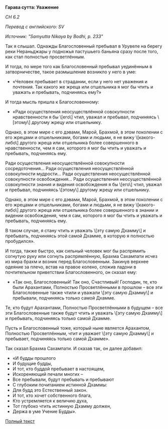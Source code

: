 **Гарава сутта: Уважение**

_СН 6\.2_

_Перевод с английского: SV_

_Источник: "Samyutta Nikaya by Bodhi, p\. 233"_

Так я слышал\. Однажды Благословенный пребывал в Урувеле на берегу реки Нераньджары у подножья пастушьего баньяна сразу после того, как стал полностью просветлённым\. 

И тогда, по мере того как Благословенный пребывал уединённым в затворничестве, такое размышление возникло у него в уме: 

* «Человек пребывает в страдании, если у него нет уважения и почтения\. Так какого же жреца или отшельника я мог бы чтить и уважать и пребывать, подчиняясь ему?» 

И тогда мысль пришла к Благословенному: 

* «Ради осуществления неосуществлённой совокупности нравственности я бы \\[его\\] чтил, уважал и пребывал, подчиняясь \\[этому\\] другому жрецу или отшельнику\. 

Однако, в этом мире с его дэвами, Марой, Брахмой, в этом поколении с его жрецами и отшельниками, богами и людьми, я не вижу \\[какого\-либо\\] другого жреца или отшельника более совершенного в нравственности, чем я сам, которого я мог бы чтить и уважать и пребывать, подчиняясь ему\. 

Ради осуществления неосуществлённой совокупности сосредоточения… Ради осуществления неосуществлённой совокупности мудрости… Ради осуществления неосуществлённой совокупности освобождения… Ради осуществления неосуществлённой совокупности знания и видения освобождения я бы \\[его\\] чтил, уважал и пребывал, подчиняясь \\[этому\\] другому жрецу или отшельнику\. 

Однако, в этом мире с его дэвами, Марой, Брахмой, в этом поколении с его жрецами и отшельниками, богами и людьми, я не вижу \\[какого\-либо\\] другого жреца или отшельника более совершенного в знании и видении освобождения, чем я сам, которого я мог бы чтить и уважать и пребывать, подчиняясь ему\. 

В таком случае, я стану чтить и уважать \\[эту самую Дхамму\\] и пребывать, подчиняясь этой самой Дхамме, в которую я полностью пробудился»\. 

И тогда, также быстро, как сильный человек мог бы распрямить согнутую руку или согнуть распрямлённую, Брахма Сахампати исчез из мира брахм и возник перед Благословенным\. Закинув верхнее одеяние за плечо, встав на правое колено, сложив ладони в почтительном приветствии Благословенного, он сказал ему: 

* «Так оно, Благословенный\! Так оно, Счастливый\! Господин, те, кто были Арахантами, Полностью Просветлёнными в прошлом – все эти Благословенные также чтили и уважали \\[эту самую Дхамму\\] и пребывали, подчиняясь только самой Дхамме\. 

Те, кто будут Арахантами, Полностью Просветлёнными в будущем – все эти Благословенные также будут чтить и уважать \\[эту самую Дхамму\\] и пребывать, подчиняясь только самой Дхамме\. 

Пусть и Благословенный тоже, который ныне является Арахантом, Полностью Просветлённым, чтит и уважает \\[эту самую Дхамму\\] и пребывает, подчиняясь только самой Дхамме»\. 

Так сказал Брахма Сахампати\. И сказав так, он далее добавил: 

* «И будды прошлого
* И будущие будды,
* И тот, кто буддой пребывает в настоящем,
* Искореняющий печали многих – 
* Все пребывали, будут пребывать и пребывают
* С глубоким почитанием истинной Дхаммы:
* Для будд это Естественный закон\. 
* И тот, кто хочет собственного блага,
* Кто устремляется к величию духа,
* Тот глубоко чтить истинную Дхамму должен,
* Держа в уме Учение Будды»\.

[Полный текст](https://www\.theravada\.ru/Teaching/Canon/Suttanta/Texts/sn6_2\-garava\-sutta\-sv\.htm)